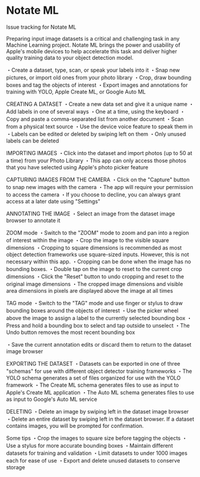 # Notate ML
Issue tracking for Notate ML


Preparing input image datasets is a critical and challenging task in any Machine Learning project. Notate ML brings the power and usability of Apple's mobile devices to help accelerate this task and deliver higher quality training data to your object detection model. 

・Create a dataset, type, scan, or speak your labels into it
・Snap new pictures, or import old ones from your photo library
・Crop, draw bounding boxes and tag the objects of interest
・Export images and annotations for training with YOLO, Apple Create ML, or Google Auto ML

CREATING A DATASET
・Create a new data set and give it a unique name
・Add labels in one of several ways
・One at a time, using the keyboard
・Copy and paste a comma-separated list from another document
・Scan from a physical text source
・Use the device voice feature to speak them in
・Labels can be edited or deleted by swiping left on them
・Only unused labels can be deleted

IMPORTING IMAGES
・Click into the dataset and import photos (up to 50 at a time) from your Photo Library
・This app can only access those photos that you have selected using Apple's photo picker feature

CAPTURING IMAGES FROM THE CAMERA
・Click on the "Capture" button to snap new images with the camera
・The app will require your permission to access the camera
・If you choose to decline, you can always grant access at a later date using "Settings"

ANNOTATING THE IMAGE
・Select an image from the dataset image browser to annotate it

ZOOM mode
・Switch to the "ZOOM" mode to zoom and pan into a region of interest within the image
 ・Crop the image to the visible square dimensions
・Cropping to square dimensions is recommended as most object detection frameworks use square-sized inputs. However, this is not necessary within this app.
・Cropping can be done when the image has no bounding boxes.
・Double tap on the image to reset to the current crop dimensions
・Click the "Reset" button to undo cropping and reset to the original image dimensions
 ・The cropped image dimensions and visible area dimensions in pixels are displayed above the image at all times

TAG mode
・Switch to the "TAG" mode and use finger or stylus to draw bounding boxes around the objects of interest
・Use the picker wheel above the image to assign a label to the currently selected bounding box
・Press and hold a bounding box to select and tap outside to unselect 
・The Undo button removes the most recent bounding box

・Save the current annotation edits or discard them to return to the dataset image browser

EXPORTING THE DATASET
・Datasets can be exported in one of three "schemas" for use with different object detector training frameworks
・The YOLO schema generates a set of files organized for use with the YOLO framework 
・The Create ML schema generates files to use as input to Apple's Create ML application
・The Auto ML schema generates files to use as input to Google's Auto ML service

DELETING
・Delete an image by swiping left in the dataset image browser
・Delete an entire dataset by swiping left in the dataset browser. If a dataset contains images, you will be prompted for confirmation.

Some tips
・Crop the images to square size before tagging the objects
・Use a stylus for more accurate bounding boxes
・Maintain different datasets for training and validation
・Limit datasets to under 1000 images each for ease of use
・Export and delete unused datasets to conserve storage 
